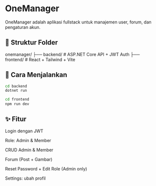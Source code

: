 # OneManager

OneManager adalah aplikasi fullstack untuk manajemen user, forum, dan pengaturan akun.

## 📁 Struktur Folder
onemanager/ 
├── backend/ # ASP.NET Core API + JWT Auth 
├── frontend/ # React + Tailwind + Vite


## 🚀 Cara Menjalankan

```bash
cd backend
dotnet run

cd frontend
npm run dev
```

## ✨ Fitur

Login dengan JWT

Role: Admin & Member

CRUD Admin & Member

Forum (Post + Gambar)

Reset Password + Edit Role (Admin only)

Settings: ubah profil
